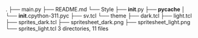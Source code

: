 .
├── main.py
├── README.md
└── Style
    ├── __init__.py
    ├── __pycache__
    │   └── __init__.cpython-311.pyc
    ├── sv.tcl
    └── theme
        ├── dark.tcl
        ├── light.tcl
        ├── sprites_dark.tcl
        ├── spritesheet_dark.png
        ├── spritesheet_light.png
        └── sprites_light.tcl
3 directories, 11 files